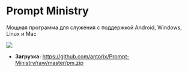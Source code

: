 # Prompt Ministry

Мощная программа для служения с поддержкой Android, Windows, Linux и Mac

![](https://2.bp.blogspot.com/-hxRnp5ezejI/WWoNYf07ogI/AAAAAAABT9o/P5EdKp3jAcE1IMqzOhDJMIPg6I4TZxV6QCLcBGAs/s1600/Screenshot_2017-07-15-15-36-39.png)

* **Загрузка:**
https://github.com/antorix/Prompt-Ministry/raw/master/pm.zip
